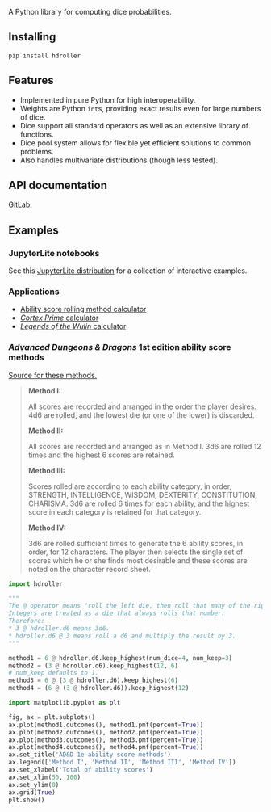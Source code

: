 A Python library for computing dice probabilities.

## Installing

```
pip install hdroller
```

## Features

* Implemented in pure Python for high interoperability.
* Weights are Python `int`s, providing exact results even for large numbers of dice.
* Dice support all standard operators as well as an extensive library of functions.
* Dice pool system allows for flexible yet efficient solutions to common problems.
* Also handles multivariate distributions (though less tested).

## API documentation

[GitLab.](https://highdiceroller.gitlab.io/hdroller/apidoc/hdroller.html)

## Examples

### JupyterLite notebooks

See this [JupyterLite distribution](https://highdiceroller.gitlab.io/hdroller/notebooks/lab/index.html) for a collection of interactive examples.

### Applications

* [Ability score rolling method calculator](https://highdiceroller.gitlab.io/hdroller/ability_scores/)
* [*Cortex Prime* calculator](https://highdiceroller.gitlab.io/hdroller/cortex_prime/)
* [*Legends of the Wulin* calculator](https://highdiceroller.gitlab.io/hdroller/legends_of_the_wulin/)

### *Advanced Dungeons & Dragons* 1st edition ability score methods

[Source for these methods.](https://www.reddit.com/r/dndnext/comments/6gv1qn/gary_gygaxs_ability_score_creation_methods_from)

> **Method I:**
>
> All scores are recorded and arranged in the order the player desires. 4d6 are rolled, and the lowest die (or one of the lower) is discarded.
>
> **Method II:**
>
> All scores are recorded and arranged as in Method I. 3d6 are rolled 12 times and the highest 6 scores are retained.
>
> **Method III:**
>
> Scores rolled are according to each ability category, in order, STRENGTH, INTELLIGENCE, WISDOM, DEXTERITY, CONSTITUTION, CHARISMA. 3d6 are rolled 6 times for each ability, and the highest score in each category is retained for that category.
>
> **Method IV:**
>
> 3d6 are rolled sufficient times to generate the 6 ability scores, in order, for 12 characters. The player then selects the single set of scores which he or she finds most desirable and these scores are noted on the character record sheet.

```python
import hdroller

"""
The @ operator means "roll the left die, then roll that many of the right die and sum".
Integers are treated as a die that always rolls that number.
Therefore:
* 3 @ hdroller.d6 means 3d6.
* hdroller.d6 @ 3 means roll a d6 and multiply the result by 3.
"""

method1 = 6 @ hdroller.d6.keep_highest(num_dice=4, num_keep=3)
method2 = (3 @ hdroller.d6).keep_highest(12, 6)
# num_keep defaults to 1.
method3 = 6 @ (3 @ hdroller.d6).keep_highest(6)
method4 = (6 @ (3 @ hdroller.d6)).keep_highest(12)

import matplotlib.pyplot as plt

fig, ax = plt.subplots()
ax.plot(method1.outcomes(), method1.pmf(percent=True))
ax.plot(method2.outcomes(), method2.pmf(percent=True))
ax.plot(method3.outcomes(), method3.pmf(percent=True))
ax.plot(method4.outcomes(), method4.pmf(percent=True))
ax.set_title('AD&D 1e ability score methods')
ax.legend(['Method I', 'Method II', 'Method III', 'Method IV'])
ax.set_xlabel('Total of ability scores')
ax.set_xlim(50, 100)
ax.set_ylim(0)
ax.grid(True)
plt.show()
```
